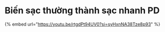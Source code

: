 # Biến sạc thường thành sạc nhanh PD

{% embed url="https://youtu.be/rtgdPt94UV0?si=syHxnNA38Tze8p93" %}
